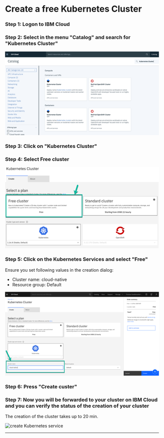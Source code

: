 # Create a free Kubernetes Cluster <a name="part-SETUP-02"></a>

### Step 1: Logon to IBM Cloud

### Step 2: Select in the menu "Catalog" and search for "Kubernetes Cluster"

![Kubernetes service](../../images/ibmcloud-catalog.png)

### Step 3: Click on "Kubernetes Cluster"

### Step 4: Select Free cluster

![create Kubernetes service](../../images/ibmcloud-create-kubernetes-1.png)

### Step 5: Click on the Kubernetes Services and select "Free"

Ensure you set following values in the creation dialog:

* Cluster name:     cloud-native
* Resource group:   Default

![create Kubernetes service](../../images/ibmcloud-create-kubernetes-2.png)

### Step 6: Press "Create custer"

### Step 7: Now you will be forwarded to your cluster on IBM Cloud and you can verify the status of the creation of your cluster

The creation of the cluster takes up to 20 min.

![create Kubernetes service](../../images/ibmcloud-create-kubernetes-3.png)

---